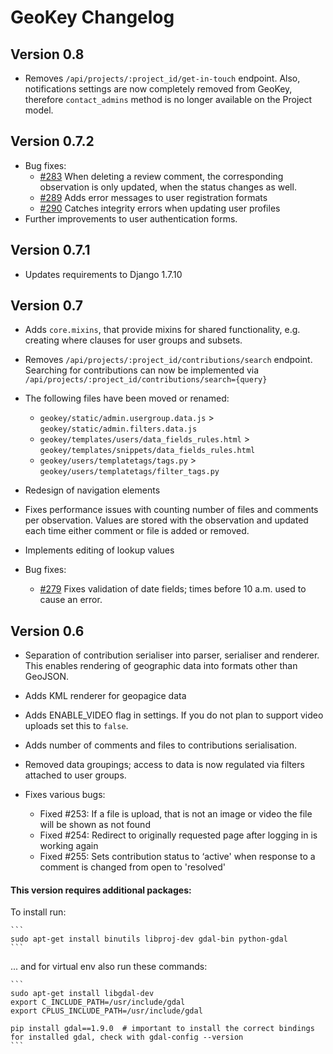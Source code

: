 # GeoKey Changelog

## Version 0.8

- Removes `/api/projects/:project_id/get-in-touch` endpoint. Also, notifications settings are now completely removed from GeoKey, therefore `contact_admins` method is no longer available on the Project model.

## Version 0.7.2

- Bug fixes:
    - [#283](https://github.com/ExCiteS/geokey/issues/283) When deleting a review comment, the corresponding observation is only updated, when the status changes as well.
    - [#289](https://github.com/ExCiteS/geokey/issues/289) Adds error messages to user registration formats
    - [#290](https://github.com/ExCiteS/geokey/issues/290) Catches integrity errors when updating user profiles
- Further improvements to user authentication forms.

## Version 0.7.1

- Updates requirements to Django 1.7.10

## Version 0.7

- Adds `core.mixins`, that provide mixins for shared functionality, e.g. creating where clauses for user groups and subsets.
- Removes `/api/projects/:project_id/contributions/search` endpoint. Searching for contributions can now be implemented via `/api/projects/:project_id/contributions/search={query}`

- The following files have been moved or renamed:
    - `geokey/static/admin.usergroup.data.js` > `geokey/static/admin.filters.data.js`
    - `geokey/templates/users/data_fields_rules.html` > `geokey/templates/snippets/data_fields_rules.html`
    - `geokey/users/templatetags/tags.py` > `geokey/users/templatetags/filter_tags.py`

- Redesign of navigation elements
- Fixes performance issues with counting number of files and comments per observation. Values are stored with the observation and updated each time either comment or file is added or removed.
- Implements editing of lookup values
- Bug fixes:
    - [#279](https://github.com/ExCiteS/geokey/issues/279) Fixes validation of date fields; times before 10 a.m. used to cause an error.

## Version 0.6

- Separation of contribution serialiser into parser, serialiser and renderer. This enables rendering of geographic data into formats other than GeoJSON.
- Adds KML renderer for geopagice data
- Adds ENABLE_VIDEO flag in settings. If you do not plan to support video uploads set this to `false`.
- Adds number of comments and files to contributions serialisation.
- Removed data groupings; access to data is now regulated via filters attached to user groups.
- Fixes various bugs:

    - Fixed #253: If a file is upload, that is not an image or video the file will be shown as not found
    - Fixed #254: Redirect to originally requested page after logging in is working again
    - Fixed #255: Sets contribution status to ‘active' when response to a comment is changed from open to 'resolved'

#### This version requires additional packages:

To install run:

    ```
    sudo apt-get install binutils libproj-dev gdal-bin python-gdal
    ```

... and for virtual env also run these commands:

    ```
    sudo apt-get install libgdal-dev
    export C_INCLUDE_PATH=/usr/include/gdal
    export CPLUS_INCLUDE_PATH=/usr/include/gdal

    pip install gdal==1.9.0  # important to install the correct bindings for installed gdal, check with gdal-config --version
    ```
